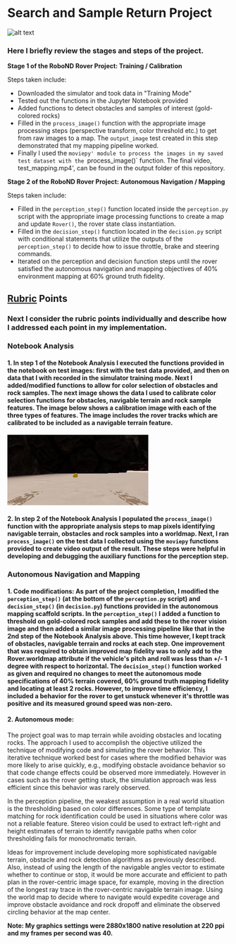 
 [image_0]: ./misc/rover_image.jpg

# Search and Sample Return Project


![alt text][image_0] 


[//]: # (Image References)

[image1]: ./test_dataset/IMG/robocam_2018_08_31_17_32_07_777.jpg
[image2]: ./calibration_images/example_grid1.jpg
[image3]: ./calibration_images/example_rock1.jpg 


### Here I briefly review the stages and steps of the project.  

**Stage 1 of the RoboND Rover Project: Training / Calibration**  

Steps taken include:
* Downloaded the simulator and took data in "Training Mode"
* Tested out the functions in the Jupyter Notebook provided
* Added functions to detect obstacles and samples of interest (gold-colored rocks)
* Filled in the `process_image()` function with the appropriate image processing steps (perspective transform, color threshold etc.) to get from raw images to a map.  The `output_image` test created in this step demonstrated that my mapping pipeline worked.
* Finally I used the `moviepy' module to process the images in my saved test dataset with the `process_image()` function.  The final video, test_mapping.mp4', can be found in the output folder of this repository.

**Stage 2 of the RoboND Rover Project: Autonomous Navigation / Mapping**

Steps taken include:
* Filled in the `perception_step()` function located inside the `perception.py` script with the appropriate image processing functions to create a map and update `Rover()`, the rover state class instantiation. 
* Filled in the `decision_step()` function located in the `decision.py` script with conditional statements that utilize the outputs of the `perception_step()` to decide how to issue throttle, brake and steering commands. 
* Iterated on the perception and decision function steps until the rover satisfied the autonomous navigation and mapping objectives of 40% environment mapping at 60% ground truth fidelity. 

## [Rubric](https://review.udacity.com/#!/rubrics/916/view) Points
### Next I consider the rubric points individually and describe how I addressed each point in my implementation.

### Notebook Analysis
#### 1. In step 1 of the Notebook Analysis I executed the functions provided in the notebook on test images: first with the test data provided, and then on data that I with recorded in the simulator training mode. Next I added/modified functions to allow for color selection of obstacles and rock samples. The next image shows the data I used to calibrate color selection functions for obstacles, navigable terrain and rock sample features. The image below shows a calibration image with each of the three types of features. The image includes the rover tracks which are calibrated to be included as a navigable terrain feature.

![alt text][image1]



#### 2. In step 2 of the Notebook Analysis I populated the `process_image()` function with the appropriate analysis steps to map pixels identifying navigable terrain, obstacles and rock samples into a worldmap.  Next, I ran `process_image()` on the test data I collected using the `moviepy` functions provided to create video output of the result. These steps were helpful in developing and debugging the auxiliary functions for the perception step.  


### Autonomous Navigation and Mapping

#### 1. Code modifications: As part of the project completion, I modified the `perception_step()` (at the bottom of the `perception.py` script) and `decision_step()` (in `decision.py`) functions provided in the autonomous mapping scaffold scripts. In the `perception_step()` I added a function to threshold on gold-colored rock samples and add these to the rover vision image and then added a similar image processing pipeline like that in the 2nd step of the Notebook Analysis above. This time however, I kept track of obstacles, navigable terrain and rocks at each step. One improvement that was required to obtain improved map fidelity was to only add  to the Rover.worldmap attribute if the vehicle's pitch and roll was less than +/- 1 degree with respect to horizontal. The `decision_step()` function worked as given and required no changes to meet the autonomous mode specifications of 40% terrain covered, 60% ground truth mapping fidelity and locating at least 2 rocks. However, to improve time efficiency, I included a behavior for the rover to get unstuck whenever it's throttle was positive and its measured ground speed was non-zero.


#### 2. Autonomous mode:  
The project goal was to map terrain while avoiding obstacles and locating rocks. The approach I used to accomplish the objective utilized the technique of modifying code and simulating the rover behavior. This iterative technique worked best for cases where the modified behavior was more likely to arise quickly, e.g., modifying obstacle avoidance behavior so that code change effects could be observed more immediately. However in cases such as the rover getting stuck, the simulation approach was less efficient since this behavior was rarely observed.

In the perception pipeline, the weakest assumption in a real world situation is the thresholding based on color differences. Some type of template matching for rock identification could be used in situations where color was not a reliable feature. Stereo vision could be used to extract left-right and height estimates of terrain to identify navigable paths when color thresholding fails for monochromatic terrain.

Ideas for improvement include developing more sophisticated navigable terrain, obstacle and rock detection algorithms as previously described. Also, instead of using the length of the navigable angles vector to estimate whether to continue or stop, it would be more accurate and efficient to path plan in the rover-centric image space, for example, moving in the direction of the longest ray trace in the rover-centric navigable terrain image. Using the world map to decide where to navigate would expedite coverage and improve obstacle avoidance and rock dropoff and eliminate the observed circling behavior at the map center.

**Note: My graphics settings were 2880x1800 native resolution at 220 ppi and my frames per second was 40.**

